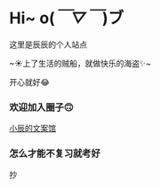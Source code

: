 # Hi~ o(*￣▽￣*)ブ
这里是辰辰的个人站点

~☀上了生活的贼船，就做快乐的海盗✨~

开心就好😂

### 欢迎加入圈子🙃

[小辰的文案馆](https://h5.dingtalk.com/circle/healthCheckin.html?corpId=dingfa559bdb6b1de9125d88b9c53a07fe03&0a191=30068&cbdbhh=qwertyuiop)

### 怎么才能不复习就考好

抄
